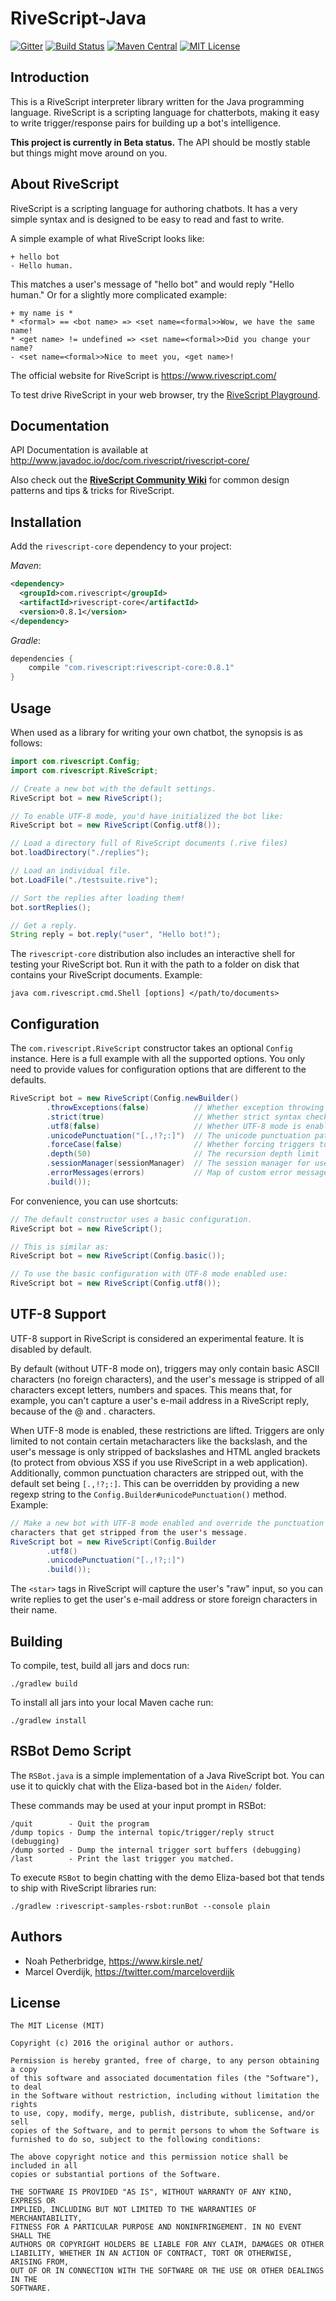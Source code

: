# RiveScript-Java

[![Gitter](https://badges.gitter.im/aichaos/rivescript-java.svg)](https://gitter.im/aichaos/rivescript-java?utm_source=badge&utm_medium=badge&utm_campaign=pr-badge)
[![Build Status](https://travis-ci.org/aichaos/rivescript-java.svg?branch=master)](https://travis-ci.org/aichaos/rivescript-java)
[![Maven Central](https://maven-badges.herokuapp.com/maven-central/com.rivescript/rivescript-core/badge.svg)](https://maven-badges.herokuapp.com/maven-central/com.rivescript/rivescript-core)
[![MIT License](https://img.shields.io/badge/license-MIT-blue.svg)](./LICENSE)

## Introduction

This is a RiveScript interpreter library written for the Java programming
language. RiveScript is a scripting language for chatterbots, making it easy
to write trigger/response pairs for building up a bot's intelligence.

**This project is currently in Beta status.** The API should be mostly stable
but things might move around on you.

## About RiveScript

RiveScript is a scripting language for authoring chatbots. It has a very
simple syntax and is designed to be easy to read and fast to write.

A simple example of what RiveScript looks like:

```
+ hello bot
- Hello human.
```

This matches a user's message of "hello bot" and would reply "Hello human."
Or for a slightly more complicated example:

```
+ my name is *
* <formal> == <bot name> => <set name=<formal>>Wow, we have the same name!
* <get name> != undefined => <set name=<formal>>Did you change your name?
- <set name=<formal>>Nice to meet you, <get name>!
```

The official website for RiveScript is https://www.rivescript.com/

To test drive RiveScript in your web browser, try the
[RiveScript Playground](https://play.rivescript.com/).

## Documentation

API Documentation is available at <http://www.javadoc.io/doc/com.rivescript/rivescript-core/>

Also check out the [**RiveScript Community Wiki**](https://github.com/aichaos/rivescript/wiki)
for common design patterns and tips & tricks for RiveScript.

## Installation

Add the `rivescript-core` dependency to your project:

_Maven_:

```xml
<dependency>
  <groupId>com.rivescript</groupId>
  <artifactId>rivescript-core</artifactId>
  <version>0.8.1</version>
</dependency>
```

_Gradle_:

```groovy
dependencies {
    compile "com.rivescript:rivescript-core:0.8.1"
}
```

## Usage

When used as a library for writing your own chatbot, the synopsis is as follows:

```java
import com.rivescript.Config;
import com.rivescript.RiveScript;

// Create a new bot with the default settings.
RiveScript bot = new RiveScript();

// To enable UTF-8 mode, you'd have initialized the bot like:
RiveScript bot = new RiveScript(Config.utf8());

// Load a directory full of RiveScript documents (.rive files)
bot.loadDirectory("./replies");

// Load an individual file.
bot.LoadFile("./testsuite.rive");

// Sort the replies after loading them!
bot.sortReplies();

// Get a reply.
String reply = bot.reply("user", "Hello bot!");
```

The `rivescript-core` distribution also includes an interactive shell for testing your
RiveScript bot. Run it with the path to a folder on disk that contains your
RiveScript documents. Example:

    java com.rivescript.cmd.Shell [options] </path/to/documents>

## Configuration

The `com.rivescript.RiveScript` constructor takes an optional `Config` instance. 
Here is a full example with all the supported options. You only need to provide 
values for configuration options that are different to the defaults.

```java
RiveScript bot = new RiveScript(Config.newBuilder()
        .throwExceptions(false)          // Whether exception throwing is enabled
        .strict(true)                    // Whether strict syntax checking is enabled
        .utf8(false)                     // Whether UTF-8 mode is enabled
        .unicodePunctuation("[.,!?;:]")  // The unicode punctuation pattern
        .forceCase(false)                // Whether forcing triggers to lowercase is enabled
        .depth(50)                       // The recursion depth limit 
        .sessionManager(sessionManager)  // The session manager for user variables
        .errorMessages(errors)           // Map of custom error messages
        .build());
```

For convenience, you can use shortcuts:

```java
// The default constructor uses a basic configuration.
RiveScript bot = new RiveScript();

// This is similar as:
RiveScript bot = new RiveScript(Config.basic());

// To use the basic configuration with UTF-8 mode enabled use: 
RiveScript bot = new RiveScript(Config.utf8());
```

## UTF-8 Support

UTF-8 support in RiveScript is considered an experimental feature. It is
disabled by default.

By default (without UTF-8 mode on), triggers may only contain basic ASCII
characters (no foreign characters), and the user's message is stripped of all
characters except letters, numbers and spaces. This means that, for example,
you can't capture a user's e-mail address in a RiveScript reply, because of
the @ and . characters.

When UTF-8 mode is enabled, these restrictions are lifted. Triggers are only
limited to not contain certain metacharacters like the backslash, and the
user's message is only stripped of backslashes and HTML angled brackets
(to protect from obvious XSS if you use RiveScript in a web application).
Additionally, common punctuation characters are stripped out, with the default
set being `[.,!?;:]`. This can be overridden by providing a new regexp
string to the `Config.Builder#unicodePunctuation()` method. Example:

```java
// Make a new bot with UTF-8 mode enabled and override the punctuation
characters that get stripped from the user's message.
RiveScript bot = new RiveScript(Config.Builder
        .utf8()
        .unicodePunctuation("[.,!?;:]")
        .build());
```

The `<star>` tags in RiveScript will capture the user's "raw" input, so you can
write replies to get the user's e-mail address or store foreign characters in
their name.

## Building

To compile, test, build all jars and docs run:

    ./gradlew build

To install all jars into your local Maven cache run:

    ./gradlew install

## RSBot Demo Script

The `RSBot.java` is a simple implementation of a Java RiveScript bot. You
can use it to quickly chat with the Eliza-based bot in the `Aiden/` folder.

These commands may be used at your input prompt in RSBot:

    /quit        - Quit the program
    /dump topics - Dump the internal topic/trigger/reply struct (debugging)
    /dump sorted - Dump the internal trigger sort buffers (debugging)
    /last        - Print the last trigger you matched.

To execute `RSBot` to begin chatting with the demo Eliza-based bot that
tends to ship with RiveScript libraries run:

    ./gradlew :rivescript-samples-rsbot:runBot --console plain

## Authors

* Noah Petherbridge, https://www.kirsle.net/
* Marcel Overdijk, https://twitter.com/marceloverdijk

## License

```
The MIT License (MIT)

Copyright (c) 2016 the original author or authors.

Permission is hereby granted, free of charge, to any person obtaining a copy
of this software and associated documentation files (the "Software"), to deal
in the Software without restriction, including without limitation the rights
to use, copy, modify, merge, publish, distribute, sublicense, and/or sell
copies of the Software, and to permit persons to whom the Software is
furnished to do so, subject to the following conditions:

The above copyright notice and this permission notice shall be included in all
copies or substantial portions of the Software.

THE SOFTWARE IS PROVIDED "AS IS", WITHOUT WARRANTY OF ANY KIND, EXPRESS OR
IMPLIED, INCLUDING BUT NOT LIMITED TO THE WARRANTIES OF MERCHANTABILITY,
FITNESS FOR A PARTICULAR PURPOSE AND NONINFRINGEMENT. IN NO EVENT SHALL THE
AUTHORS OR COPYRIGHT HOLDERS BE LIABLE FOR ANY CLAIM, DAMAGES OR OTHER
LIABILITY, WHETHER IN AN ACTION OF CONTRACT, TORT OR OTHERWISE, ARISING FROM,
OUT OF OR IN CONNECTION WITH THE SOFTWARE OR THE USE OR OTHER DEALINGS IN THE
SOFTWARE.
```
